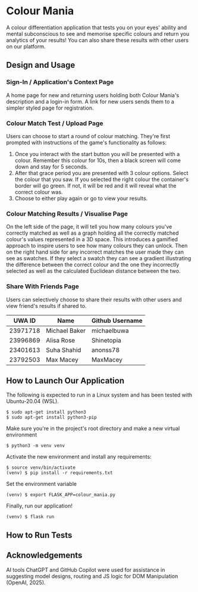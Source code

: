 # Colour Mania
A colour differentiation application that tests you on your eyes' ability and mental subconscious to see and memorise specific colours and return you analytics of your results! You can also share these results with other users on our platform.

## Design and Usage
### Sign-In / Application's Context Page
A home page for new and returning users holding both Colour Mania's description and a login-in form. A link for new users sends them to a simpler styled page for registration.

### Colour Match Test / Upload Page
Users can choose to start a round of colour matching. They're first prompted with instructions of the game's functionality as follows:
1. Once you interact with the start button you will be presented with a colour. Remember this colour for 10s, then a black screen will come down and stay for 5 seconds.
2. After that grace period you are presented with 3 colour options. Select the colour that you saw. If you selected the right colour the container's border will go green. If not, it will be red and it will reveal what the correct colour was.
3. Choose to either play again or go to view your results.

### Colour Matching Results / Visualise Page
On the left side of the page, it will tell you how many colours you've correctly matched as well as a graph holding all the correctly matched colour's values represented in a 3D space. This introduces a gamified approach to inspire users to see how many colours they can unlock. Then on the right hand side for any incorrect matches the user made they can see as swatches. If they select a swatch they can see a gradient illustrating the difference between the correct colour and the one they incorrectly selected as well as the calculated Euclidean distance between the two.

### Share With Friends Page
Users can selectively choose to share their results with other users and view friend's results if shared to.

|UWA ID|Name|Github Username|
|-------------|----|---------------|
|23971718     |Michael Baker| michaelbuwa |
|23996869     |Alisa Rose|Shinetopia|
|23401613     |Suha Shahid |anonss78|
|23792503     |Max Macey|MaxMacey|

## How to Launch Our Application
The following is expected to run in a Linux system and has been tested with Ubuntu-20.04 (WSL).
```
$ sudo apt-get install python3
$ sudo apt-get install python3-pip
```
Make sure you're in the project's root directory and make a new virtual environment
```
$ python3 -m venv venv
```
Activate the new environment and install any requirements:
```
$ source venv/bin/activate
(venv) $ pip install -r requirements.txt
```
Set the environment variable
```
(venv) $ export FLASK_APP=colour_mania.py
```
Finally, run our application!
```
(venv) $ flask run
```
## How to Run Tests


## Acknowledgements
AI tools ChatGPT and GitHub Copilot were used for assistance in suggesting model designs, routing and JS logic for DOM Manipulation (OpenAI, 2025).
